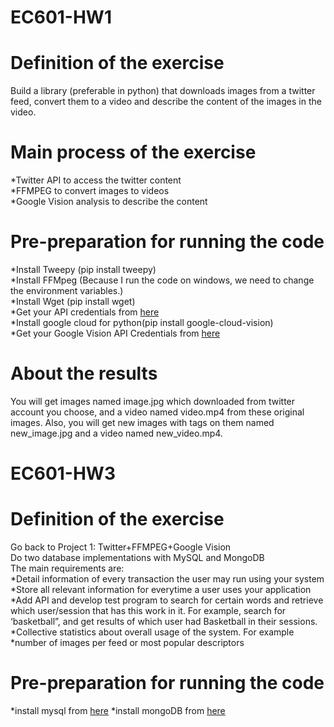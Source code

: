 # EC601-HW1
# Definition of the exercise
Build a library (preferable in python) that downloads images from a twitter feed, convert them to a video and describe the content of the images in the video.
# Main process of the exercise
*Twitter API to access the twitter content  
*FFMPEG to convert images to videos  
*Google Vision analysis to describe the content
# Pre-preparation for running the code
*Install Tweepy (pip install tweepy)  
*Install FFMpeg (Because I run the code on windows, we need to change the environment variables.)  
*Install Wget (pip install wget)  
*Get your API credentials from [here](https://developer.twitter.com/en/docs/developer-utilities)  
*Install google cloud for python(pip install google-cloud-vision)  
*Get your Google Vision API Credentials from [here](https://cloud.google.com/vision/docs/auth)
# About the results
You will get images named image.jpg which downloaded from twitter account you choose, and a video named video.mp4 from these original images. Also, you will get new images with tags on them named new_image.jpg and a video named new_video.mp4.

# EC601-HW3
# Definition of the exercise
Go back to Project 1:  Twitter+FFMPEG+Google Vision  
Do two database implementations with MySQL and MongoDB  
The main requirements are:  
*Detail information of every transaction the user may run using your system  
*Store all relevant information for everytime a user uses your application  
*Add API and develop test program to search for certain words and retrieve which user/session that has this work in it.  For example, search for ‘basketball”, and get results of which user had Basketball in their sessions.  
*Collective statistics about overall usage of the system.  For example
  *number of images per feed or most popular descriptors
# Pre-preparation for running the code
*install mysql from [here](https://www.mysql.com/downloads/)
*install mongoDB from [here](https://www.mongodb.com/download-center/community?jmp=nav)
